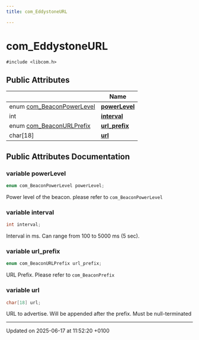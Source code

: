 ```yaml
---
title: com_EddystoneURL

---
```


# com_EddystoneURL






`#include <libcom.h>`

## Public Attributes

|                | Name           |
| -------------- | -------------- |
| enum [com_BeaconPowerLevel](libcom_8h.md#enum-com-beaconpowerlevel) | **[powerLevel](structcom___eddystone_u_r_l.md#variable-powerlevel)**  |
| int | **[interval](structcom___eddystone_u_r_l.md#variable-interval)**  |
| enum [com_BeaconURLPrefix](libcom_8h.md#enum-com-beaconurlprefix) | **[url_prefix](structcom___eddystone_u_r_l.md#variable-url-prefix)**  |
| char[18] | **[url](structcom___eddystone_u_r_l.md#variable-url)**  |

## Public Attributes Documentation

### variable powerLevel

```cpp
enum com_BeaconPowerLevel powerLevel;
```


Power level of the beacon. please refer to `com_BeaconPowerLevel`


### variable interval

```cpp
int interval;
```


Interval in ms. Can range from 100 to 5000 ms (5 sec). 


### variable url_prefix

```cpp
enum com_BeaconURLPrefix url_prefix;
```


URL Prefix. Please refer to `com_BeaconPrefix`


### variable url

```cpp
char[18] url;
```


URL to advertise. Will be appended after the prefix. Must be null-terminated 


-------------------------------

Updated on 2025-06-17 at 11:52:20 +0100